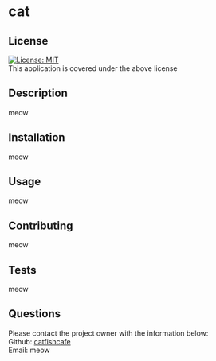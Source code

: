 
  # cat
  ## License
  [![License: MIT](https://img.shields.io/badge/License-MIT-yellow.svg)](https://opensource.org/licenses/MIT)<br> This application is covered under the above license
  ## Description
  meow
  ## Installation
  meow
  ## Usage
  meow
  ## Contributing
  meow
  ## Tests
  meow
  ## Questions
  Please contact the project owner with the information below:  
  Github: [catfishcafe](https://github.com/catfishcafe)  
  Email: meow
  